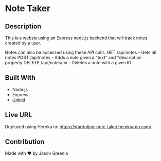 # Note Taker

## Description
This is a websie using an Express node.js backend that will track notes created by a user. 

Notes can also be accessed using these API calls:
GET /api/notes - Gets all notes
POST /api/notes - Adds a note given a "text" and "description property
DELETE /api/notes/:id - Deletes a note with a given ID

## Built With
* Node.js
* Express
* [Uniqid](https://www.npmjs.com/package/uniqid)

## Live URL
Deployed using Heroku to: https://stardotjpg-note-taker.herokuapp.com/

## Contribution
Made with ❤️ by Jason Greenia
